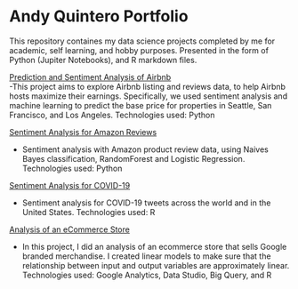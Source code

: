 # Andy Quintero Portfolio

This repository containes my data science projects completed by me for academic, self learning, and hobby purposes. Presented in the form of Python (Jupiter Notebooks), and R markdown files.


[Prediction and Sentiment Analysis of Airbnb](https://github.com/quinteandy/portfolio/blob/main/Airbnb_Capstone.ipynb)   
 -This project aims to explore Airbnb listing and reviews data, to help Airbnb hosts maximize their earnings. Specifically, we used sentiment analysis and machine learning to predict the base price for properties in Seattle, San Francisco, and Los Angeles. Technologies used: Python

[Sentiment Analysis for Amazon Reviews](https://github.com/quinteandy/portfolio/blob/main/Amazon_Consumer_Reviews.ipynb)
- Sentiment analysis with Amazon product review data, using Naives Bayes classification, RandomForest and Logistic Regression. Technologies used: Python

[Sentiment Analysis for COVID-19](https://github.com/quinteandy/portfolio/blob/main/covid_tweets.Rmd)
- Sentiment analysis for COVID-19 tweets across the world and in the United States. Technologies used: R

[Analysis of an eCommerce Store ](https://github.com/quinteandy/portfolio/blob/main/GA%20Using%20R.Rmd)
- In this project, I did an analysis of an ecommerce store that sells Google branded merchandise. I created linear models to make sure that the relationship between input and output variables are approximately linear. Technologies used: Google Analytics, Data Studio, Big Query, and R
